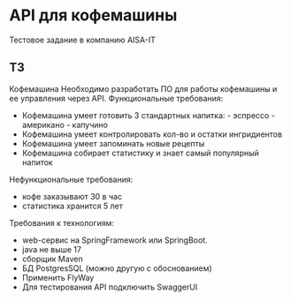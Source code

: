 # API для кофемашины

Тестовое задание в компанию AISA-IT

## **ТЗ**<br>
Кофемашина
Необходимо разработать ПО для работы кофемашины и ее управления через API.
Функциональные требования:
 - Кофемашина умеет готовить 3 стандартных напитка:
        - эспрессо
        - американо
        - капучино
 - Кофемашина умеет контролировать кол-во и остатки ингридиентов
 - Кофемашина умеет запоминать новые рецепты
 - Кофемашина собирает статистику и знает самый популярный напиток

Нефункциональные требования:
 - кофе заказывают 30 в час
 - статистика хранится 5 лет

Требования к технологиям:
 - web-сервис на SpringFramework или SpringBoot.
 - java не выше 17
 - сборщик Maven
 - БД PostgresSQL (можно другую с обоснованием)
 - Применить FlyWay
 - Для тестирования API подключить SwaggerUI
